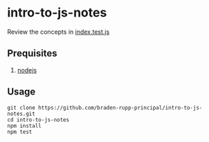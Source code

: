 # intro-to-js-notes

Review the concepts in [index.test.js](https://github.com/braden-rupp-principal/intro-to-js-notes/blob/main/src/index.test.js)


## Prequisites

1. [nodejs](https://nodejs.org/en/)

## Usage

 ```
 git clone https://github.com/braden-rupp-principal/intro-to-js-notes.git
 cd intro-to-js-notes
 npm install
 npm test
 ```
